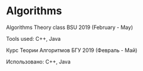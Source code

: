 # Algorithms
Algorithms Theory class BSU 2019 (February - May)

Tools used: C++, Java




Курс Теории Алгоритмов БГУ 2019 (Февраль - Май)

Использовано: C++, Java
